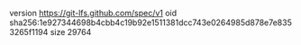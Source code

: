 version https://git-lfs.github.com/spec/v1
oid sha256:1e927344698b4cbb4c19b92e1511381dcc743e0264985d878e7e8353265f1194
size 29764
